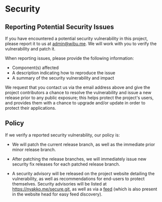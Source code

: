 # Security

 ## Reporting Potential Security Issues

 If you have encountered a potential security vulnerability in this project,
 please report it to us at <admin@wibu.me>. We will work with you to
 verify the vulnerability and patch it.

 When reporting issues, please provide the following information:

 - Component(s) affected
 - A description indicating how to reproduce the issue
 - A summary of the security vulnerability and impact

 We request that you contact us via the email address above and give the
 project contributors a chance to resolve the vulnerability and issue a new
 release prior to any public exposure; this helps protect the project's
 users, and provides them with a chance to upgrade and/or update in order to
 protect their applications.


 ## Policy

 If we verify a reported security vulnerability, our policy is:

 - We will patch the current release branch, as well as the immediate prior minor
   release branch.

 - After patching the release branches, we will immediately issue new security
   fix releases for each patched release branch.

 - A security advisory will be released on the project website detailing the
   vulnerability, as well as recommendations for end-users to protect themselves.
   Security advisories will be listed at https://nyakko.me/secure.git,
   as well as via a [feed](https://nyakko.me/secure.git) (which is also
   present in the website head for easy feed discovery).
